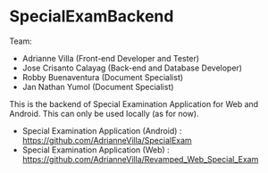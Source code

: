 # SpecialExamBackend

Team:
- Adrianne Villa (Front-end Developer and Tester)
- Jose Crisanto Calayag (Back-end and Database Developer)
- Robby Buenaventura (Document Specialist)
- Jan Nathan Yumol (Document Specialist)

This is the backend of Special Examination Application for Web and Android. This can only be used locally (as for now).
- Special Examination Application (Android) : https://github.com/AdrianneVilla/SpecialExam
- Special Examination Application (Web) : https://github.com/AdrianneVilla/Revamped_Web_Special_Exam
